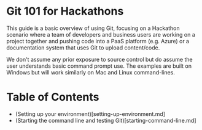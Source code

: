 # Git 101 for Hackathons

This guide is a basic overview of using Git, focusing on a Hackathon scenario where a team of developers and business users are working on a project together and pushing code into a PaaS platform (e.g. Azure) or a documentation system that uses Git to upload content/code. 

We don't assume any prior exposure to source control but do assume the user understands basic command prompt use. The examples are built on Windows but will work similarly on Mac and Linux command-lines. 

# Table of Contents

- (Setting up your environment)[setting-up-environment.md]
- (Starting the command line and testing Git)[starting-command-line.md]
